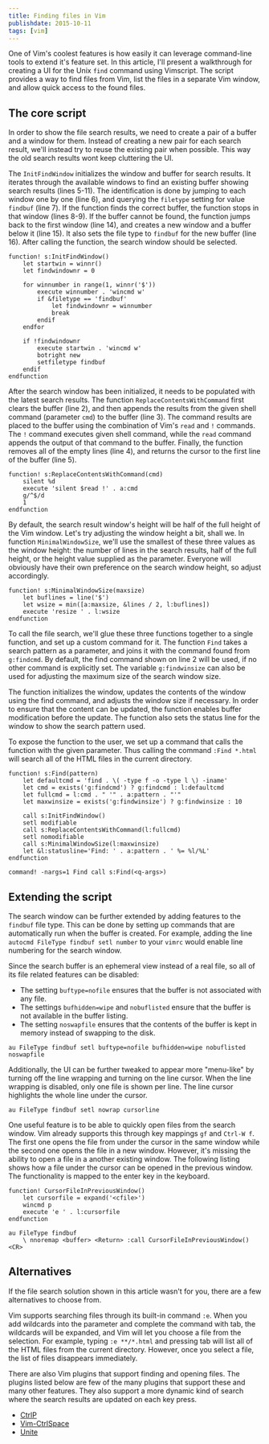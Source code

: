 ```yaml
---
title: Finding files in Vim
publishdate: 2015-10-11
tags: [vim]
---
```


One of Vim's coolest features is how easily it can leverage
command-line tools to extend it's feature set. In this article, I'll
present a walkthrough for creating a UI for the Unix `find` command
using Vimscript. The script provides a way to find files from Vim, list
the files in a separate Vim window, and allow quick access to the found
files.

<!--more-->

The core script
---------------

In order to show the file search results, we need to create a pair of a
buffer and a window for them. Instead of creating a new pair for each
search result, we'll instead try to reuse the existing pair when
possible. This way the old search results wont keep cluttering the UI.

The `InitFindWindow` initializes the window and buffer for search
results. It iterates through the available windows to find an existing
buffer showing search results (lines 5-11). The identification is done
by jumping to each window one by one (line 6), and querying the
`filetype` setting for value `findbuf` (line 7). If the function finds
the correct buffer, the function stops in that window (lines 8-9). If
the buffer cannot be found, the function jumps back to the first window
(line 14), and creates a new window and a buffer below it (line 15). It
also sets the file type to `findbuf` for the new buffer (line 16). After
calling the function, the search window should be selected.

    function! s:InitFindWindow()
        let startwin = winnr()
        let findwindownr = 0

        for winnumber in range(1, winnr('$'))
            execute winnumber . 'wincmd w'
            if &filetype == 'findbuf'
                let findwindownr = winnumber
                break
            endif
        endfor

        if !findwindownr
            execute startwin . 'wincmd w'
            botright new
            setfiletype findbuf
        endif
    endfunction

After the search window has been initialized, it needs to be populated
with the latest search results. The function
`ReplaceContentsWithCommand` first clears the buffer (line 2), and then
appends the results from the given shell command (parameter `cmd`) to
the buffer (line 3). The command results are placed to the buffer using
the combination of Vim's `read` and `!` commands. The `!` command
executes given shell command, while the `read` command appends the
output of that command to the buffer. Finally, the function removes all
of the empty lines (line 4), and returns the cursor to the first line of
the buffer (line 5).

    function! s:ReplaceContentsWithCommand(cmd)
        silent %d
        execute 'silent $read !' . a:cmd
        g/^$/d
        1
    endfunction

By default, the search result window's height will be half of the full
height of the Vim window. Let's try adjusting the window height a bit,
shall we. In function `MinimalWindowSize`, we'll use the smallest of
these three values as the window height: the number of lines in the
search results, half of the full height, or the height value supplied as
the parameter. Everyone will obviously have their own preference on the
search window height, so adjust accordingly.

    function! s:MinimalWindowSize(maxsize)
        let buflines = line('$')
        let wsize = min([a:maxsize, &lines / 2, l:buflines])
        execute 'resize ' . l:wsize
    endfunction

To call the file search, we'll glue these three functions together to a
single function, and set up a custom command for it. The function `Find`
takes a search pattern as a parameter, and joins it with the command
found from `g:findcmd`. By default, the find command shown on line 2
will be used, if no other command is explicitly set. The variable
`g:findwinsize` can also be used for adjusting the maximum size of the
search window size.

The function initializes the window, updates the contents of the window
using the find command, and adjusts the window size if necessary. In
order to ensure that the content can be updated, the function enables
buffer modification before the update. The function also sets the status
line for the window to show the search pattern used.

To expose the function to the user, we set up a command that calls the
function with the given parameter. Thus calling the command
`:Find *.html` will search all of the HTML files in the current
directory.

    function! s:Find(pattern)
        let defaultcmd = 'find . \( -type f -o -type l \) -iname'
        let cmd = exists('g:findcmd') ? g:findcmd : l:defaultcmd
        let fullcmd = l:cmd . " '" . a:pattern . "'"
        let maxwinsize = exists('g:findwinsize') ? g:findwinsize : 10

        call s:InitFindWindow()
        setl modifiable
        call s:ReplaceContentsWithCommand(l:fullcmd)
        setl nomodifiable
        call s:MinimalWindowSize(l:maxwinsize)
        let &l:statusline='Find: ' . a:pattern . ' %= %l/%L'
    endfunction

    command! -nargs=1 Find call s:Find(<q-args>)

Extending the script
--------------------

The search window can be further extended by adding features to the
`findbuf` file type. This can be done by setting up commands that are
automatically run when the buffer is created. For example, adding the
line `autocmd FileType findbuf setl number` to your `vimrc` would enable
line numbering for the search window.

Since the search buffer is an ephemeral view instead of a real file, so
all of its file related features can be disabled:

-   The setting `buftype=nofile` ensures that the buffer is not
    associated with any file.
-   The settings `bufhidden=wipe` and `nobuflisted` ensure that the
    buffer is not available in the buffer listing.
-   The setting `noswapfile` ensures that the contents of the buffer is
    kept in memory instead of swapping to the disk.

<!-- -->

    au FileType findbuf setl buftype=nofile bufhidden=wipe nobuflisted noswapfile

Additionally, the UI can be further tweaked to appear more "menu-like"
by turning off the line wrapping and turning on the line cursor. When
the line wrapping is disabled, only one file is shown per line. The line
cursor highlights the whole line under the cursor.

    au FileType findbuf setl nowrap cursorline

One useful feature is to be able to quickly open files from the search
window. Vim already supports this through key mappings `gf` and
`Ctrl-W f`. The first one opens the file from under the cursor in the
same window while the second one opens the file in a new window.
However, it's missing the ability to open a file in a another existing
window. The following listing shows how a file under the cursor can be
opened in the previous window. The functionality is mapped to the enter
key in the keyboard.

    function! CursorFileInPreviousWindow()
        let cursorfile = expand('<cfile>')
        wincmd p
        execute 'e ' . l:cursorfile
    endfunction

    au FileType findbuf
        \ nnoremap <buffer> <Return> :call CursorFileInPreviousWindow()<CR> 

Alternatives
------------

If the file search solution shown in this article wasn't for you, there
are a few alternatives to choose from.

Vim supports searching files through its built-in command `:e`. When you
add wildcards into the parameter and complete the command with tab, the
wildcards will be expanded, and Vim will let you choose a file from the
selection. For example, typing `:e **/*.html` and pressing tab will list
all of the HTML files from the current directory. However, once you
select a file, the list of files disappears immediately.

There are also Vim plugins that support finding and opening files. The
plugins listed below are few of the many plugins that support these and
many other features. They also support a more dynamic kind of search
where the search results are updated on each key press.

-   [CtrlP](https://kien.github.io/ctrlp.vim/)
-   [Vim-CtrlSpace](https://github.com/szw/vim-ctrlspace)
-   [Unite](https://github.com/Shougo/unite.vim)
